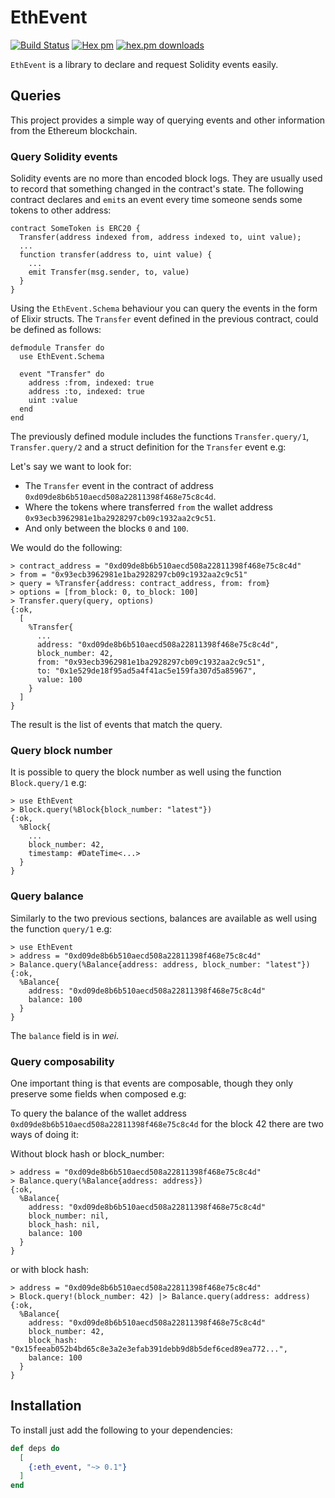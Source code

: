 # EthEvent

[![Build Status](https://travis-ci.org/etherharvest/eth_event.svg?branch=master)](https://travis-ci.org/etherharvest/eth_event) [![Hex pm](http://img.shields.io/hexpm/v/eth_event.svg?style=flat)](https://hex.pm/packages/eth_event) [![hex.pm downloads](https://img.shields.io/hexpm/dt/eth_event.svg?style=flat)](https://hex.pm/packages/eth_event)

`EthEvent` is a library to declare and request Solidity events easily.

## Queries

This project provides a simple way of querying events and other information
from the Ethereum blockchain.

### Query Solidity events

Solidity events are no more than encoded block logs. They are usually used to
record that something changed in the contract's state. The following contract
declares and `emit`s an event every time someone sends some tokens to other
address:

```solidity
contract SomeToken is ERC20 {
  Transfer(address indexed from, address indexed to, uint value);
  ...
  function transfer(address to, uint value) {
    ...
    emit Transfer(msg.sender, to, value)
  }
}
```

Using the `EthEvent.Schema` behaviour you can query the events in the form of
Elixir structs. The `Transfer` event defined in the previous contract, could be
defined as follows:

```
defmodule Transfer do
  use EthEvent.Schema

  event "Transfer" do
    address :from, indexed: true
    address :to, indexed: true
    uint :value
  end
end
```

The previously defined module includes the functions `Transfer.query/1`,
`Transfer.query/2` and a struct definition for the `Transfer` event e.g:

Let's say we want to look for:
  - The `Transfer` event in the contract of address
  `0xd09de8b6b510aecd508a22811398f468e75c8c4d`.
  - Where the tokens where transferred `from` the wallet address
  `0x93ecb3962981e1ba2928297cb09c1932aa2c9c51`.
  - And only between the blocks `0` and `100`.

We would do the following:

```
> contract_address = "0xd09de8b6b510aecd508a22811398f468e75c8c4d"
> from = "0x93ecb3962981e1ba2928297cb09c1932aa2c9c51"
> query = %Transfer{address: contract_address, from: from}
> options = [from_block: 0, to_block: 100]
> Transfer.query(query, options)
{:ok,
  [
    %Transfer{
      ...
      address: "0xd09de8b6b510aecd508a22811398f468e75c8c4d",
      block_number: 42,
      from: "0x93ecb3962981e1ba2928297cb09c1932aa2c9c51",
      to: "0x1e529de18f95ad5a4f41ac5e159fa307d5a85967",
      value: 100
    }
  ]
}
```

The result is the list of events that match the query.

### Query block number

It is possible to query the block number as well using the function
`Block.query/1` e.g:

```
> use EthEvent
> Block.query(%Block{block_number: "latest"})
{:ok,
  %Block{
    ...
    block_number: 42,
    timestamp: #DateTime<...>
  }
}
```

### Query balance

Similarly to the two previous sections, balances are available as well using
the function `query/1` e.g:

```
> use EthEvent
> address = "0xd09de8b6b510aecd508a22811398f468e75c8c4d"
> Balance.query(%Balance{address: address, block_number: "latest"})
{:ok,
  %Balance{
    address: "0xd09de8b6b510aecd508a22811398f468e75c8c4d"
    balance: 100
  }
}
```

The `balance` field is in _wei_.

### Query composability

One important thing is that events are composable, though they only preserve
some fields when composed e.g:

To query the balance of the wallet address
`0xd09de8b6b510aecd508a22811398f468e75c8c4d` for the block 42 there are two
ways of doing it:

Without block hash or block_number:

```
> address = "0xd09de8b6b510aecd508a22811398f468e75c8c4d"
> Balance.query(%Balance{address: address})
{:ok,
  %Balance{
    address: "0xd09de8b6b510aecd508a22811398f468e75c8c4d"
    block_number: nil,
    block_hash: nil,
    balance: 100
  }
}
```

or with block hash:

```
> address = "0xd09de8b6b510aecd508a22811398f468e75c8c4d"
> Block.query!(block_number: 42) |> Balance.query(address: address)
{:ok,
  %Balance{
    address: "0xd09de8b6b510aecd508a22811398f468e75c8c4d"
    block_number: 42,
    block_hash: "0x15feeab052b4bd65c8e3a2e3efab391debb9d8b5def6ced89ea772...",
    balance: 100
  }
}
```

## Installation

To install just add the following to your dependencies:

```elixir
def deps do
  [
    {:eth_event, "~> 0.1"}
  ]
end
```
